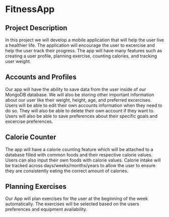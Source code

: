 # FitnessApp
 
## Project Description

In this project we will develop a mobile application that will help the user live a healthier life. The application will encourage the user to excercise and help the user track their progress. The app will have many features such as creating a user profile, planning exercise, counting calories, and tracking user weight. 

## Accounts and Profiles

Our app will have the ability to save data from the user inside of our MongoDB database. We will also be storing other important information about our user like their weight, height, age, and preferred excercises. Users will be able to edit their own accounts information when they need to do so. They will also be able to delete their own account if they want to. Users will also be able to save preferences about their specific goals and excercise preferences.

## Calorie Counter

The app will have a calorie counting feature which will be attached to a database filled with common foods and their respective calorie values. Users can also input their own foods with calorie values. Calorie intake will be tracked across days/weeks/months/years to allow the user to ensure they are consistently eating the correct amount of calories.


## Planning Exercises

Our App will plan exercises for the user at the beginning of the week automatically. The exercises will be selected based on the users preferences and equipment availability.
